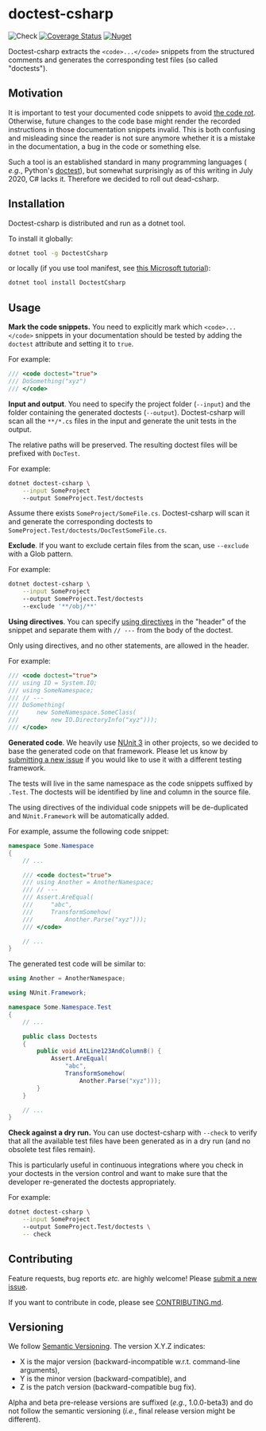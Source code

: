# doctest-csharp
![Check](
https://github.com/mristin/doctest-csharp/workflows/Check/badge.svg
) [![Coverage Status](
https://coveralls.io/repos/github/mristin/doctest-csharp/badge.svg)](
https://coveralls.io/github/mristin/doctest-csharp
) [![Nuget](
https://img.shields.io/nuget/v/DoctestCsharp)](
https://www.nuget.org/packages/DoctestCsharp
)

Doctest-csharp extracts the `<code>...</code>` snippets from the structured 
comments and generates the corresponding test files (so called "doctests").

## Motivation

It is important to test your documented code snippets to avoid [the code rot](
https://en.wikipedia.org/wiki/Software_rot
).
Otherwise, future changes to the code base might render the recorded 
instructions in those documentation snippets invalid. This is both confusing 
and misleading since the reader is not sure anymore whether it is a mistake 
in the documentation, a bug in the code or something else.

Such a tool is an established standard in many programming languages (
*e.g.*, Python's [doctest](
https://docs.python.org/3/library/doctest.html
)), but somewhat surprisingly as of this writing in July 2020, C# lacks it.
Therefore we decided to roll out dead-csharp.

## Installation

Doctest-csharp is distributed and run as a dotnet tool.

To install it globally:

```bash
dotnet tool -g DoctestCsharp
```

or locally (if you use tool manifest, see [this Microsoft tutorial](
https://docs.microsoft.com/en-us/dotnet/core/tools/local-tools-how-to-use
)):

```bash
dotnet tool install DoctestCsharp
```

## Usage

**Mark the code snippets.** You need to explicitly mark which `<code>...</code>`
snippets in your documentation should be tested by adding the `doctest` 
attribute and setting it to `true`.

For example:

```cs
/// <code doctest="true">
/// DoSomething("xyz")
/// </code>
``` 

**Input and output**. You need to specify the project folder (`--input`) and 
the folder containing the generated doctests (`--output`). Doctest-csharp will 
scan all the `**/*.cs` files in the input and generate the unit tests in 
the output.

The relative paths will be preserved. The resulting doctest files will be 
prefixed with `DocTest`.

For example:

```bash
dotnet doctest-csharp \
    --input SomeProject
    --output SomeProject.Test/doctests
```

Assume there exists `SomeProject/SomeFile.cs`. Doctest-csharp will scan it
and generate the corresponding doctests to 
`SomeProject.Test/doctests/DocTestSomeFile.cs`. 

**Exclude**. If you want to exclude certain files from the scan, use `--exclude`
with a Glob pattern.

For example:

```bash
dotnet doctest-csharp \
    --input SomeProject
    --output SomeProject.Test/doctests
    --exclude '**/obj/**'
```

**Using directives**. You can specify [using directives](
https://docs.microsoft.com/en-us/dotnet/csharp/language-reference/keywords/using-directive
) in the "header" of the snippet and separate them with `// ---` from the body
of the doctest. 

Only using directives, and no other statements, are allowed in the header.

For example:

```cs
/// <code doctest="true">
/// using IO = System.IO;
/// using SomeNamespace;
/// // ---
/// DoSomething(
///     new SomeNamespace.SomeClass(
///         new IO.DirectoryInfo("xyz")));
/// </code>
``` 

**Generated code**. We heavily use [NUnit 3](https://nunit.org/) in other
projects, so we decided to base the generated code on that framework.
Please let us know by [submitting a new issue](
https://github.com/mristin/doctest-csharp/issues/new
) if you would like to use it with a different testing framework.

The tests will live in the same namespace as the code snippets suffixed by
`.Test`. The doctests will be identified by line and column in the source
file.

The using directives of the individual code snippets will be de-duplicated
and `NUnit.Framework` will be automatically added.

For example, assume the following code snippet:

```cs
namespace Some.Namespace
{
    // ...

    /// <code doctest="true">
    /// using Another = AnotherNamespace;
    /// // ---
    /// Assert.AreEqual(
    ///     "abc", 
    ///     TransformSomehow(
    ///         Another.Parse("xyz")));
    /// </code>

    // ...
}
``` 

The generated test code will be similar to:

```cs
using Another = AnotherNamespace;

using NUnit.Framework;

namespace Some.Namespace.Test
{
    // ...

    public class Doctests
    {
        public void AtLine123AndColumn8() {
            Assert.AreEqual(
                "abc", 
                TransformSomehow(
                    Another.Parse("xyz")));
        }
    }

    // ...
}
```

**Check against a dry run.** You can use doctest-csharp with `--check`
to verify that all the available test files have been generated as in a dry run
(and no obsolete test files remain). 

This is particularly useful in continuous integrations where you check in your 
doctests in the version control and want to make sure that the developer 
re-generated the doctests appropriately.

For example:

```bash
dotnet doctest-csharp \
    --input SomeProject
    --output SomeProject.Test/doctests \
    -- check
```

## Contributing

Feature requests, bug reports *etc.* are highly welcome! Please [submit
a new issue](
https://github.com/mristin/doctest-csharp/issues/new
).

If you want to contribute in code, please see
[CONTRIBUTING.md](CONTRIBUTING.md).

## Versioning

We follow [Semantic Versioning](
http://semver.org/spec/v1.0.0.html
).
The version X.Y.Z indicates:

* X is the major version (backward-incompatible w.r.t. command-line arguments),
* Y is the minor version (backward-compatible), and
* Z is the patch version (backward-compatible bug fix).

Alpha and beta pre-release versions are suffixed (*e.g.*, 1.0.0-beta3) and 
do not follow the semantic versioning (*i.e.*, final release version might be
different).
